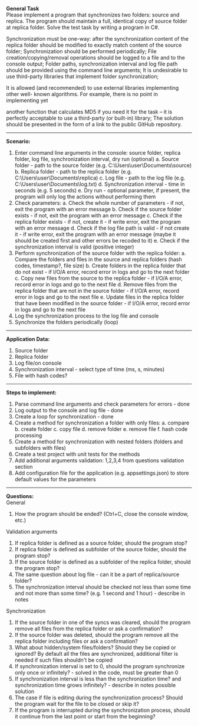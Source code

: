 ﻿**General Task**  
Please implement a program that synchronizes two folders: source and replica.
The program should maintain a full, identical copy of source folder at replica
folder.
Solve the test task by writing a program in C#.

Synchronization must be one-way: after the synchronization content of the replica
folder should be modified to exactly match content of the source folder;
Synchronization should be performed periodically;
File creation/copying/removal operations should be logged to a file and to the
console output;
Folder paths, synchronization interval and log file path should be provided using
the command line arguments;
It is undesirable to use third-party libraries that implement folder synchronization;

It is allowed (and recommended) to use external libraries implementing other well-
known algorithms. For example, there is no point in implementing yet

another function that calculates MD5 if you need it for the task – it is perfectly
acceptable to use a third-party (or built-in) library;
The solution should be presented in the form of a link to the public GitHub repository.

__________________________________________________________________________________________
**Scenario:**
1. Enter command line arguments in the console:	source folder, replica folder, log file, synchronization interval, dry run (optional)
   a. Source folder - path to the source folder (e.g. C:\Users\user\Documents\source)
   b. Replica folder - path to the replica folder (e.g. C:\Users\user\Documents\replica)
   c. Log file - path to the log file (e.g. C:\Users\user\Documents\log.txt)
   d. Synchronization interval - time in seconds (e.g. 5 seconds)
   e. Dry run - optional parameter, if present, the program will only log the actions without performing them	
2. Check parameters:
   a. Check the whole number of parameters - if not, exit the program with an error message
   b. Check if the source folder exists - if not, exit the program with an error message
   c. Check if the replica folder exists - if not, create it - if write error, exit the program with an error message
   d. Check if the log file path is valid - if not create it - if write error, exit the program with an error message (maybe it should be created first and other errors be recoded to it)
   e. Check if the synchronization interval is valid (positive integer)
3. Perform synchronization of the source folder with the replica folder: 
   a. Compare the folders and files in the source and replica folders (hash codes, timestamp?, file size)
   b. Create folders in the replica folder that do not exist - if I/O/A error, record error in logs and go to the next folder
   c. Copy new files from the source to the replica folder - if I/O/A error, record error in logs and go to the next file
   d. Remove files from the replica folder that are not in the source folder - if I/O/A error, record error in logs and go to the next file
   e. Update files in the replica folder that have been modified in the source folder - if I/O/A error, record error in logs and go to the next file
4. Log the synchronization process to the log file and console
5. Synchronize the folders periodically (loop)

___________________________________________________________________________________________
**Application Data:**
1. Source folder
2. Replica folder
3. Log file/on console
4. Synchronization interval - select type of time (ms, s, minutes)
5. File with hash codes?

____________________________________________________________________________________________
**Steps to implement:**
1. Parse command line arguments and check parameters for errors - done
1. Log output to the console and log file - done
1. Create a loop for synchronization - done
1. Create a method for synchronization a folder with only files: 
	a. compare
	b. create folder
	c. copy file
	d. remove folder
	e. remove file
	f. hash code processing
1. Create a method for synchronization with nested folders (folders and subfolders with files)
1. Create a test project with unit tests for the methods
1. Add additional arguments validation: 1,2,3,4 from questions validation section
1. Add configuration file for the application (e.g. appsettings.json) to store default values for the parameters
____________________________________________________________________________________________
**Questions:**  
General  
1. How the program should be ended? (Ctrl+C, close the console window, etc.)  
 
Validation arguments  
1. If replica folder is defined as a source folder, should the program stop?
1. If replica folder is defined as subfolder of the source folder, should the program stop?
1. If the source folder is defined as a subfolder of the replica folder, should the program stop?
1. The same question about log file - can it be a part of replica/source folder?
1. The synchronization interval should be checked not less than some time and not more than some time? (e.g. 1 second and 1 hour) - describe in notes  

Synchronization  
1. If the source folder in one of the syncs was cleared, should the program remove all files from the replica folder or ask a confirmation?
1. If the source folder was deleted, should the program remove all the replica folder including files or ask a confirmation?
1. What about hidden/system files/folders? Should they be copied or ignored? By default all the files are synchronized, additional filter is needed if such files shouldn't be copied
1. If synchronization interval is set to 0, should the program synchronize only once or infinitely? - solved in the code, must be greater than 0
1. If synchronization interval is less than the synchronization time? and synchronization time grows infinitely? - describe in notes possible solution
1. The case if file is editing during the synchronization process? Should the program wait for the file to be closed or skip it?
1. If the program is interrupted during the synchronization process, should it continue from the last point or start from the beginning?




